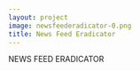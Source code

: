 ```yaml
---
layout: project
image: newsfeederadicator-0.png
title: News Feed Eradicator
---
```


NEWS FEED ERADICATOR
